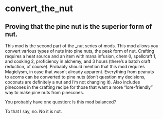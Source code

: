 # convert_the_nut 
## Proving that the pine nut is the superior form of nut.

This mod is the second part of the _nut series of mods. This mod allows you convert various types of nuts into pine nuts, the peak form of nut. Crafting requires a heat source and an item with mana infusion, chem 0, spellcraft 1, and cooking 2, proficiency in alchemy, and 3 hours (there’s a batch craft reduction, of course). Probably should mention that this mod requires Magiclysm, in case that wasn’t already apparent. Everything from peanuts to acorns can be converted to pine nuts (don’t question my decisions, coconuts are definitely a nut and I’m not changing it). Also includes pinecones in the crafting recipe for those that want a more “lore-friendly” way to make pine nuts from pinecones.

You probably have one question: Is this mod balanced?

To that I say, no. No it is not.
